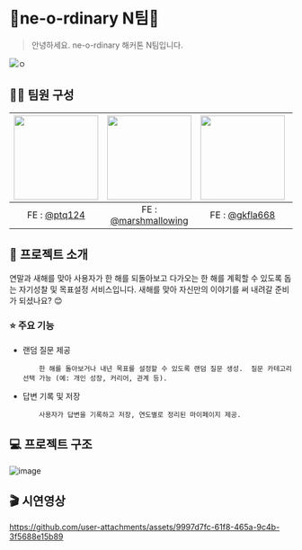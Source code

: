 # 🎄ne-o-rdinary N팀🎄
> 안녕하세요. ne-o-rdinary 해커톤 N팀입니다.

![ㅇ](https://github.com/user-attachments/assets/1b770362-0361-4272-a7f9-cbff40de6dbc)

## 👶🏻 팀원 구성
|<img src="https://avatars.githubusercontent.com/u/64758823?v=4,ptq124,박태규 Park Tae Kyu,https://github.com/ptq124" width="150" height="150"/>|<img src="https://avatars.githubusercontent.com/u/114673063?v=4,marshmallowing,Youjin,https://github.com/marshmallowing" width="150" height="150"/>|<img src="https://avatars.githubusercontent.com/u/81246338?v=4,gkfla668,임하림,https://github.com/gkfla668" width="150" height="150"/>|<img src="https://avatars.githubusercontent.com/u/108733746?v=4,Yoon0221,신지윤 (Yoon),https://github.com/Yoon0221" width="150" height="150"/>|<img src="https://avatars.githubusercontent.com/u/115148838?v=4,hcg0127,,https://github.com/hcg0127" width="150" height="150"/>|<img src="https://avatars.githubusercontent.com/u/154957716?v=4,OZIIJIN,OZIIJIN,https://github.com/OZIIJIN" width="150" height="150"/>|<img src="https://avatars.githubusercontent.com/u/102686050?v=4,junehojo,,https://github.com/junehojo" width="150" height="150"/>
|:-:|:-:|:-:|:-:|:-:|:-:|:-:
|FE : [@ptq124](https://github.com/ptq124)|FE : [@marshmallowing](https://github.com/marshmallowing)|FE : [@gkfla668](https://github.com/gkfla668)|BE : [@Yoon0221](https://github.com/Yoon0221)|BE : [@hcg0127](https://github.com/hcg0127)|BE : [@OZIIJIN](https://github.com/OZIIJIN)|Designer : [@junehojo](https://github.com/junehojo)



## 💬 프로젝트 소개

연말과 새해를 맞아 사용자가 한 해를 되돌아보고 다가오는 한 해를 계획할 수 있도록 돕는 자기성찰 및 목표설정 서비스입니다. 새해를 맞아 자신만의 이야기를 써 내려갈 준비가 되셨나요? 😊

### ⭐️ 주요 기능

- 랜덤 질문 제공

          한 해를 돌아보거나 내년 목표를 설정할 수 있도록 랜덤 질문 생성.  질문 카테고리 선택 가능 (예: 개인 성장, 커리어, 관계 등).

- 답변 기록 및 저장

          사용자가 답변을 기록하고 저장, 연도별로 정리된 마이페이지 제공.

## 💻 프로젝트 구조

![image](https://github.com/user-attachments/assets/ecb97a33-4296-42f5-8143-cc70283290f5)

## 🎬 시연영상
https://github.com/user-attachments/assets/9997d7fc-61f8-465a-9c4b-3f5688e15b89

